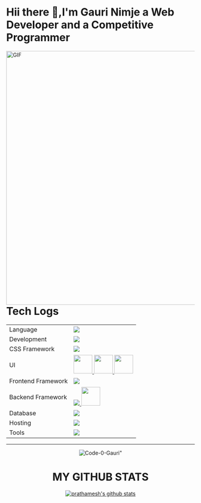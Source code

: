 # Hii there 👋,I'm Gauri Nimje a Web Developer and a Competitive Programmer

  <img align="right" alt="GIF" src="gauri.gif" width="1000" height="680" />
<p align="center">
  
# Tech Logs 
<div>
<table align="center">
<tr>
<td>Language</td>
<td> <a href="https://github.com/Code-0-Gauri" >
    <img src="https://skillicons.dev/icons?i=c,cpp,java,python" />
</a> 
</td>
</tr>

<tr>
<td>Development</td>
<td> <a href="https://github.com/Code-0-Gauri" >
    <img src="https://skillicons.dev/icons?i=html,css,scss,javascript,typescript,pug,handlebars" />
  </a>
</td>
</tr>

<tr>
<td>CSS Framework</td>
<td> <a href="https://github.com/Code-0-Gauri" >
    <img src="https://skillicons.dev/icons?i=bootstrap,tailwind" />
  </a>
 </td>
</tr>

<tr>
<td>UI</td>
<td> <a href="https://github.com/Code-0-Gauri" >
    <img height="50rem" src=chakra.jpg/>
    <img height="50rem" src=daisy.png/>
    <img height="50rem" src=shadn.png />

  </a>
 </td>
</tr>

<tr>
<td>Frontend Framework</td>
<td> <a href="https://github.com/Code-0-Gauri" >
    <img src="https://skillicons.dev/icons?i=react,vite,next" />
  </a>
 </td>
</tr>

<tr>
<td>Backend Framework</td>
<td> <a href="https://github.com/Code-0-Gauri" >
    <img src="https://skillicons.dev/icons?i=nodejs,express,prisma" />
    <img height="50rem" src = './zod.svg'/>
   </a>
</td>
</tr>

<td>Database</td>
<td> <a href="https://github.com/Code-0-Gauri" >
    <img src="https://skillicons.dev/icons?i=mysql,mongodb" />
   </a>
</td>
</tr>

<tr>
<td>Hosting</td>
<td> <a href="https://github.com/Code-0-Gauri" >
    <img src="https://skillicons.dev/icons?i=vercel,firebase,github,aws" />
  </a>
</td>
</tr>
<tr>
<td>Tools</td>
<td> <a href="https://github.com/Code-0-Gauri" >
    <img src="https://skillicons.dev/icons?i=git,github,vscode,eclipse,docker,replit,stackoverflow,postman" />
  </a>
</td>
</tr>
</table>

<hr>
<p>

</div>


<p align="center">
  <img
    src="https://komarev.com/ghpvc/?username=Code-0-Gauri"
    alt=Code-0-Gauri"
  />
</p>


<div align='center'>

# MY GITHUB STATS

<a href="Code-0-Gauri">
  <img align="center" src="https://github-readme-stats.anuraghazra1.vercel.app/api?username=Code-0-Gauri&show_icons=true&include_all_commits=true&theme=radical" alt="prathamesh's github stats" />
</a>
<p></p>


</p>
</div>